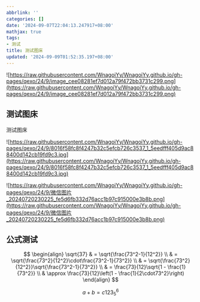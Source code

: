 ```yaml
---
abbrlink: ''
categories: []
date: '2024-09-07T22:04:13.247917+08:00'
mathjax: true
tags:
- 测试
title: 测试图床
updated: '2024-09-09T01:52:35.197+08:00'
---
```

![https://raw.githubusercontent.com/WnagoiYy/WnagoiYy.github.io/gh-pages/qexo/24/9/image_cee08281ef7d012a79f472bb3731c299.png](https://raw.githubusercontent.com/WnagoiYy/WnagoiYy.github.io/gh-pages/qexo/24/9/image_cee08281ef7d012a79f472bb3731c299.png)

## 测试图床

测试图床

![https://raw.githubusercontent.com/WnagoiYy/WnagoiYy.github.io/gh-pages/qexo/24/9/8016f58fc8f4247b32c5efcb726c3537_1_5eedfff405d9ac88400d142cb19fd9c3.jpg](https://raw.githubusercontent.com/WnagoiYy/WnagoiYy.github.io/gh-pages/qexo/24/9/8016f58fc8f4247b32c5efcb726c3537_1_5eedfff405d9ac88400d142cb19fd9c3.jpg)

![https://raw.githubusercontent.com/WnagoiYy/WnagoiYy.github.io/gh-pages/qexo/24/9/微信图片_20240720230225_fe5d6fb332d76acc1b97c915000e3b8b.png](https://raw.githubusercontent.com/WnagoiYy/WnagoiYy.github.io/gh-pages/qexo/24/9/微信图片_20240720230225_fe5d6fb332d76acc1b97c915000e3b8b.png)


## 公式测试

$$
\begin{align}
\sqrt{37} & = \sqrt{\frac{73^2-1}{12^2}} \\
 & = \sqrt{\frac{73^2}{12^2}\cdot\frac{73^2-1}{73^2}} \\ 
 & = \sqrt{\frac{73^2}{12^2}}\sqrt{\frac{73^2-1}{73^2}} \\
 & = \frac{73}{12}\sqrt{1 - \frac{1}{73^2}} \\ 
 & \approx \frac{73}{12}\left(1 - \frac{1}{2\cdot73^2}\right)
\end{align}
$$


$$
a+b=c123_5^6
$$
